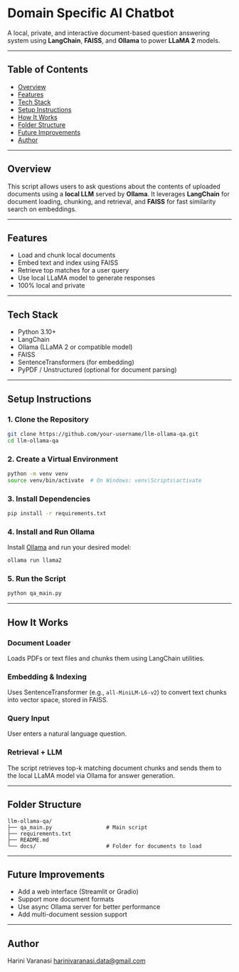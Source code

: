 
# Domain Specific AI Chatbot

A local, private, and interactive document-based question answering system using **LangChain**, **FAISS**, and **Ollama** to power **LLaMA 2** models.

---

## Table of Contents

- [Overview](#overview)
- [Features](#features)
- [Tech Stack](#tech-stack)
- [Setup Instructions](#setup-instructions)
- [How It Works](#how-it-works)
- [Folder Structure](#folder-structure)
- [Future Improvements](#future-improvements)
- [Author](#author)

---

## Overview

This script allows users to ask questions about the contents of uploaded documents using a **local LLM** served by **Ollama**. It leverages **LangChain** for document loading, chunking, and retrieval, and **FAISS** for fast similarity search on embeddings.

---

## Features

-  Load and chunk local documents
-  Embed text and index using FAISS
-  Retrieve top matches for a user query
-  Use local LLaMA model to generate responses
-  100% local and private

---

##  Tech Stack

- Python 3.10+
- LangChain
- Ollama (LLaMA 2 or compatible model)
- FAISS
- SentenceTransformers (for embedding)
- PyPDF / Unstructured (optional for document parsing)

---

##  Setup Instructions

### 1. Clone the Repository
```bash
git clone https://github.com/your-username/llm-ollama-qa.git
cd llm-ollama-qa
```

### 2. Create a Virtual Environment 
```bash
python -m venv venv
source venv/bin/activate  # On Windows: venv\Scripts\activate
```

### 3. Install Dependencies
```bash
pip install -r requirements.txt
```

### 4. Install and Run Ollama

Install [Ollama](https://ollama.com/) and run your desired model:
```bash
ollama run llama2
```

### 5. Run the Script
```bash
python qa_main.py
```

---

##  How It Works

###  Document Loader
Loads PDFs or text files and chunks them using LangChain utilities.

###  Embedding & Indexing
Uses SentenceTransformer (e.g., `all-MiniLM-L6-v2`) to convert text chunks into vector space, stored in FAISS.

###  Query Input
User enters a natural language question.

###  Retrieval + LLM
The script retrieves top-k matching document chunks and sends them to the local LLaMA model via Ollama for answer generation.

---

##  Folder Structure

```
llm-ollama-qa/
├── qa_main.py                 # Main script
├── requirements.txt
├── README.md
└── docs/                      # Folder for documents to load
```

---

##  Future Improvements

- Add a web interface (Streamlit or Gradio)
- Support more document formats
- Use async Ollama server for better performance
- Add multi-document session support

---

##  Author

Harini Varanasi 
harinivaranasi.data@gmail.com   
